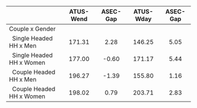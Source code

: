 
|                      |    ATUS-Wend |     ASEC-Gap |    ATUS-Wday |     ASEC-Gap |
| -------------------- | :----------: | :----------: | :----------: | :----------: |
| Couple x Gender      |              |              |              |              |
| &nbsp;&nbsp;Single Headed HH x Men |       171.31 |         2.28 |       146.25 |         5.05 |
| &nbsp;&nbsp;Single Headed HH x Women |       177.00 |        -0.60 |       171.17 |         5.44 |
| &nbsp;&nbsp;Couple Headed HH x Men |       196.27 |        -1.39 |       155.80 |         1.16 |
| &nbsp;&nbsp;Couple Headed HH x Women |       198.02 |         0.79 |       203.71 |         2.83 |

